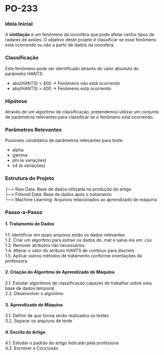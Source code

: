 # PO-233

### Ideia Inicial
A **cintilação** é um fenômeno da ionosfera que pode afetar certos tipos de radares de aviões. O objetivo deste projeto é classificar se esse fenômeno está ocorrendo ou não a partir de dados da ionosfera.

### Classificação
Este fenômeno pode ser identificado através do valor absoluto do parâmetro HANTS:
- abs(HANTS) < 400 → Fenômeno não está ocorrendo
- abs(HANTS) > 400 → Fenômeno está ocorrendo

### Hipótese
Através de um algoritmo de classificação, pretendemos utilizar um conjunto de parâmetros relevantes para classificar se o fenômeno está ocorrendo.

### Parâmetros Relevantes
Possíveis candidatos de parâmetros relevantes para teste:
- alpha
- gamma
- phi (e variações)
- s4 (e variações)

### Estrutura do Projeto
├─> Raw Data: Base de dados utilizada na produção do artigo
<br>├─> Filtered Data: Base de dados após o tratamento
<br>└─> Machine Learning: Arquivos relacionados ao aprendizado de máquina


### Passo-a-Passo
#### **1. Tratamento de Dados**
1.1. Identificar em quais arquivos estão os dados relevantes
<br>1.2. Criar um algoritmo para extrair os dados do .mat e salvá-los em .csv
<br>1.3. Remover atributos não necessários
<br>1.4. Alterar o valor do atributo HANTS de contínuo para discreto 
<br>1.5. Aplicar outros métodos de tratamento conforme orientações da professora
#### **2. Criação do Algoritmo de Aprendizado de Máquina**
2.1. Estudar algoritmos de classificação capazes de trabalhar sobre uma base de dados temporal
<br>2.2. Desenvolver o algoritmo
#### **3. Aprendizado de Máquina**
3.1. Definir de que forma serão realizados os testes
<br>3.2. Separar os arquivos de teste
#### **4. Escrita do Artigo**
4.1. Estudar o padrão do artigo indicado pela professora
<br>4.2. Escrever a Conclusão